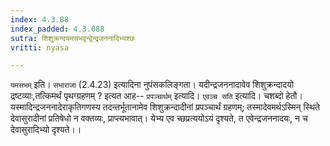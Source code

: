 ```yaml
---
index: 4.3.88
index_padded: 4.3.088
sutra: शिशुक्रन्दयमसभद्वन्द्वेन्द्रजननादिभ्यश्छः
vritti: nyasa

---
```

`यमसभम्` इति। `सभाराजा` (2.4.23) इत्यादिना नुपंसकलिङ्गता।
यदीन्द्रजननादावेव शिशुक्रन्दादयो द्रष्टव्याः,तत्किमर्थं पृथग्ग्रहणम् ? इत्यत आह-- `प्रपञ्चार्थम्` इत्यादि। `एवञ्च सति` इत्यादि। चशब्दो हेतौ। यस्मादिन्द्रजननादेराकृतिगणस्य तदन्तर्भूतानामेव शिशुक्रन्दादीनां प्रपञ्चार्थं ग्रहणम्; तस्मादेवमर्थऽस्मिन् स्थिते देवासुरादीनां प्रतिषेधो न वक्तव्यः, प्राप्त्यभावात्। येभ्य एव च्छप्रत्ययोऽयं दृश्यते, त एवेन्द्रजननादयः, न च देवासुरादिभ्यो दृश्यते।।